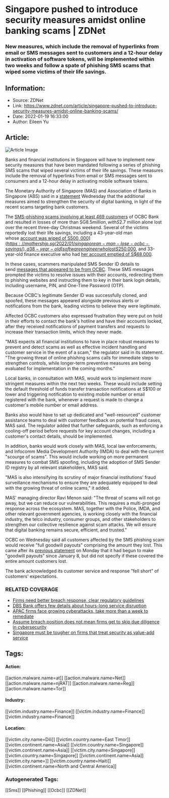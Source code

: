# Singapore pushed to introduce security measures amidst online banking scams | ZDNet
### New measures, which include the removal of hyperlinks from email or SMS messages sent to customers and a 12-hour delay in activation of software tokens, will be implemented within two weeks and follow a spate of phishing SMS scams that wiped some victims of their life savings.

## Information:
+ Source: ZDNet
+ Link: https://www.zdnet.com/article/singapore-pushed-to-introduce-security-measures-amidst-online-banking-scams/
+ Date: 2022-01-19 16:33:00
+ Author: Eileen Yu


## Article:
![Article Image](https://www.zdnet.com/a/img/resize/52ddbda7fce7199c99d2bc7752a4658af0edf931/2015/04/20/f015777c-afe5-438e-bc87-89efa48c166e/business-on-security-thumb.jpg?width=770&height=578&fit=crop&auto=webp)

Banks and financial institutions in Singapore will have to implement new security measures that have been mandated following a series of phishing SMS scams that wiped several victims of their life savings. These measures include the removal of hyperlinks from email or SMS messages sent to consumers and a 12-hour delay in activating mobile software tokens. 

The Monetary Authority of Singapore (MAS) and Association of Banks in Singapore (ABS) said in a [statement](https://www.mas.gov.sg/news/media-releases/2022/mas-and-abs-announce-measures-to-bolster-the-security-of-digital-banking) Wednesday that the additional measures aimed to strengthen the security of digital banking, in light of the recent scams targeting bank customers.

The [SMS-phishing scams involving at least 469 customers](https://www.police.gov.sg/media-room/news/20211230_police_advisory_on_phishing_text_messages_targeting_ocbc_bank_customers) of OCBC Bank and resulted in losses of more than SG$8.5 million, with S$2.7 million alone lost over the recent three-day Christmas weekend. Several of the victims reportedly lost their life savings, including a 43-year-old man whose [account was wiped of S$500,000](https://mothership.sg/2022/01/singaporean-man-lose-ocbc-savings/), a 38-year-old [software engineer who lost S$250,000](https://www.straitstimes.com/singapore/courts-crime/some-sms-scam-victims-receive-goodwill-payment-from-ocbc-but-cannot-disclose-amount), and 33-year-old finance executive who had [her account emptied of S$68,000](https://www.todayonline.com/singapore/ocbc-phishing-scam-left-victim-broke-and-starving-christmas-day-1786751). 


In these cases, scammers manipulated SMS Sender ID details to send [messages that appeared to be from OCBC](https://www.ocbc.com/group/media/release/2021/goodwill-payouts-for-scam-victims.page?). These SMS messages prompted the victims to resolve issues with their accounts, redirecting them to phishing websites and instructing them to key in their bank login details, including username, PIN, and One-Time Password (OTP). 

Because OCBC's legitimate Sender ID was successfully cloned, and spoofed, these messages appeared alongside previous alerts or notifications from the bank, leading victims to believe they were legitimate. 

Affected OCBC customers also expressed frustration they were put on hold in their efforts to contact the bank's hotline and have their accounts locked, after they received notifications of payment transfers and requests to increase their transaction limits, which they never made. 

"MAS expects all financial institutions to have in place robust measures to prevent and detect scams as well as effective incident handling and customer service in the event of a scam," the regulator said in its statement. "The growing threat of online phishing scams calls for immediate steps to strengthen controls, while longer-term preventive measures are being evaluated for implementation in the coming months."






Local banks, in consultation with MAS, would work to implement more stringent measures within the next two weeks. These would include setting the default threshold of funds transfer transaction notifications at S$100 or lower and triggering notification to existing mobile number or email registered with the bank, whenever a request is made to change a customer's mobile number or email address.

Banks also would have to set up dedicated and "well-resourced" customer assistance teams to deal with customer feedback on potential fraud cases, MAS said. The regulator added that further safeguards, such as enforcing a cooling-off period before requests for key account changes, including a customer's contact details, should be implemented. 

In addition, banks would work closely with MAS, local law enforcements, and Infocomm Media Development Authority (IMDA) to deal with the current "scourge of scams". This would include working on more permanent measures to combat SMS spoofing, including the adoption of SMS Sender ID registry by all relevant stakeholders, MAS said.

"MAS is also intensifying its scrutiny of major financial institutions' fraud surveillance mechanisms to ensure they are adequately equipped to deal with the growing threat of online scams," it added. 

MAS' managing director Ravi Menon said: "The threat of scams will not go away, but we can reduce our vulnerabilities. This requires a multi-pronged response across the ecosystem. MAS, together with the Police, IMDA, and other relevant government agencies, is working closely with the financial industry, the telco industry, consumer groups, and other stakeholders to strengthen our collective resilience against scam attacks. We will ensure that digital banking remains secure, efficient, and trusted."

OCBC on Wednesday said all customers affected by the SMS phishing scam would receive "full goodwill payouts" comprising the amount they lost. This came after its [previous statement](https://www.ocbc.com/group/media/release/2021/goodwill-payouts-for-scam-victims.page?) on Monday that it had begun to make "goodwill payouts" since January 8, but did not specify if these covered the entire amount customers lost. 

The bank acknowledged its customer service and response "fell short" of customers' expectations.

### RELATED COVERAGE

* [Firms need better breach response, clear regulatory guidelines](https://www.zdnet.com/article/firms-need-better-breach-response-clear-regulatory-guidelines/)
* [DBS Bank offers few details about hours-long service disruption](https://www.zdnet.com/article/dbs-bank-offers-few-details-about-hours-long-service-disruption/)
* [APAC firms face growing cyberattacks, take more than a week to remediate](https://www.zdnet.com/article/apac-firms-face-growing-cyberattacks-take-more-than-a-week-to-remediate/)
* [Assume breach position does not mean firms get to skip due diligence in cybersecurity](https://www.zdnet.com/article/assume-breach-position-does-not-mean-firms-get-to-skip-due-diligence/)
* [Singapore must be tougher on firms that treat security as value-add service](https://www.zdnet.com/article/singapore-must-be-tougher-on-firms-that-treat-security-as-value-add-service/)





## Tags:

#### Action:
[[action.malware.name=at]] [[action.malware.name=Net]] [[action.malware.name=njRAT]] [[action.malware.name=Reg]] [[action.malware.name=Tor]]

#### Industry:
[[victim.industry.name=Finance]] [[victim.industry.name=Finance]] [[victim.industry.name=Finance]]

#### Location:
[[victim.city.name=Dili]] [[victim.country.name=East Timor]] [[victim.continent.name=Asia]] [[victim.country.name=Singapore]] [[victim.continent.name=Asia]] [[victim.city.name=Singapore]] [[victim.country.name=Singapore]] [[victim.continent.name=Asia]] [[victim.city.name=]] [[victim.country.name=Haiti]] [[victim.continent.name=North and Central America]]

### Autogenerated Tags:
[[Sms]] [[Phishing]] [[Ocbc]] [[ZDNet]]

